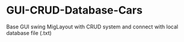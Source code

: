 # GUI-CRUD-Database-Cars
Base GUI swing MigLayout with CRUD system and connect with local database file (.txt)
